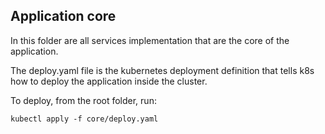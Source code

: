 ## Application core

In this folder are all services implementation that are the core of the application. 

The deploy.yaml file is the kubernetes deployment definition that tells k8s how to deploy the application inside the cluster.

To deploy, from the root folder, run:

    kubectl apply -f core/deploy.yaml 